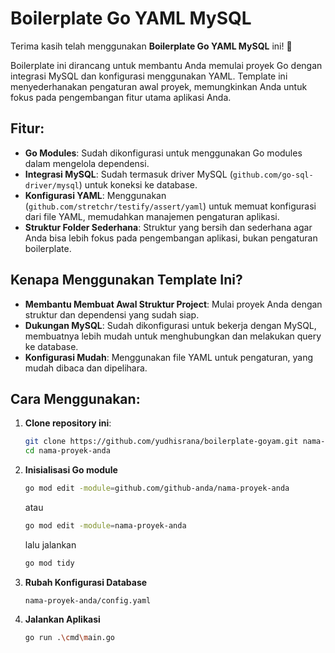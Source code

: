 # Boilerplate Go YAML MySQL

Terima kasih telah menggunakan **Boilerplate Go YAML MySQL** ini! 🎉

Boilerplate ini dirancang untuk membantu Anda memulai proyek Go dengan integrasi MySQL dan konfigurasi menggunakan YAML. Template ini menyederhanakan pengaturan awal proyek, memungkinkan Anda untuk fokus pada pengembangan fitur utama aplikasi Anda.

## Fitur:

-   **Go Modules**: Sudah dikonfigurasi untuk menggunakan Go modules dalam mengelola dependensi.
-   **Integrasi MySQL**: Sudah termasuk driver MySQL (`github.com/go-sql-driver/mysql`) untuk koneksi ke database.
-   **Konfigurasi YAML**: Menggunakan (`github.com/stretchr/testify/assert/yaml`) untuk memuat konfigurasi dari file YAML, memudahkan manajemen pengaturan aplikasi.
-   **Struktur Folder Sederhana**: Struktur yang bersih dan sederhana agar Anda bisa lebih fokus pada pengembangan aplikasi, bukan pengaturan boilerplate.

## Kenapa Menggunakan Template Ini?

-   **Membantu Membuat Awal Struktur Project**: Mulai proyek Anda dengan struktur dan dependensi yang sudah siap.
-   **Dukungan MySQL**: Sudah dikonfigurasi untuk bekerja dengan MySQL, membuatnya lebih mudah untuk menghubungkan dan melakukan query ke database.
-   **Konfigurasi Mudah**: Menggunakan file YAML untuk pengaturan, yang mudah dibaca dan dipelihara.

## Cara Menggunakan:

1. **Clone repository ini**:

    ```bash
    git clone https://github.com/yudhisrana/boilerplate-goyam.git nama-proyek-anda
    cd nama-proyek-anda
    ```

2. **Inisialisasi Go module**

    ```bash
    go mod edit -module=github.com/github-anda/nama-proyek-anda
    ```

    atau

    ```bash
    go mod edit -module=nama-proyek-anda
    ```

    lalu jalankan

    ```bash
    go mod tidy
    ```

3. **Rubah Konfigurasi Database**

    ```
    nama-proyek-anda/config.yaml
    ```

4. **Jalankan Aplikasi**
    ```bash
    go run .\cmd\main.go
    ```
